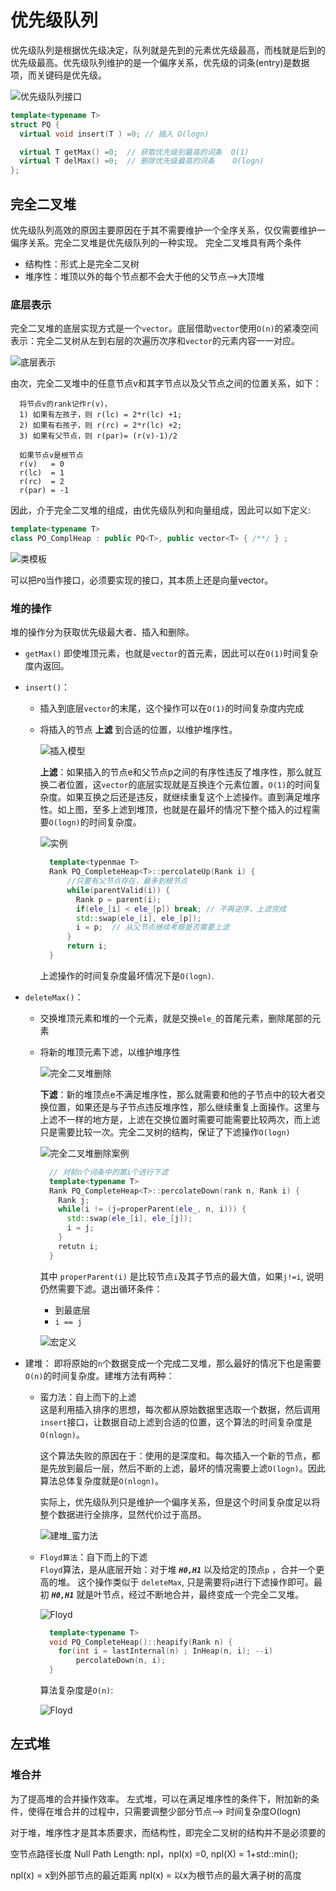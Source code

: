 # 优先级队列

优先级队列是根据优先级决定，队列就是先到的元素优先级最高，而栈就是后到的优先级最高。优先级队列维护的是一个偏序关系，优先级的词条(entry)是数据项，而关键码是优先级。

![优先级队列接口](./img/优先级队列接口.png)

```cpp
template<typename T> 
struct PQ {
  virtual void insert(T ) =0; // 插入 O(logn)

  virtual T getMax() =0;  // 获取优先级别最高的词条  O(1)
  virtual T delMax() =0;  // 删除优先级最高的词条    O(logn)
};
```
## 完全二叉堆
优先级队列高效的原因主要原因在于其不需要维护一个全序关系，仅仅需要维护一偏序关系。完全二叉堆是优先级队列的一种实现。 完全二叉堆具有两个条件
+ 结构性：形式上是完全二叉树
+ 堆序性：堆顶以外的每个节点都不会大于他的父节点-->大顶堆    

### 底层表示
完全二叉堆的底层实现方式是一个`vector`。底层借助`vector`使用`O(n)`的紧凑空间表示：完全二叉树从左到右层的次遍历次序和`vector`的元素内容一一对应。

![底层表示](img/完全二叉堆的底层表示.png)

由次，完全二叉堆中的任意节点v和其字节点以及父节点之间的位置关系，如下：
```
  将节点v的rank记作r(v)，
  1) 如果有左孩子，则 r(lc) = 2*r(lc) +1; 
  2) 如果有右孩子，则 r(rc) = 2*r(lc) +2; 
  3) 如果有父节点，则 r(par)= (r(v)-1)/2 

  如果节点v是根节点
  r(v)   = 0
  r(lc)  = 1
  r(rc)  = 2
  r(par) = -1
```
因此，介于完全二叉堆的组成，由优先级队列和向量组成，因此可以如下定义:
```cpp
template<typename T> 
class PO_ComplHeap : public PQ<T>, public vector<T> { /**/ } ;
```

![类模板](./img/完全二叉堆接口.png)

可以把`PQ`当作接口，必须要实现的接口，其本质上还是向量vector。

### 堆的操作
堆的操作分为获取优先级最大者、插入和删除。
+ `getMax()` 即使堆顶元素，也就是`vector`的首元素，因此可以在`O(1)`时间复杂度内返回。
+ `insert()`：
  + 插入到底层`vector`的末尾，这个操作可以在`O(1)`的时间复杂度内完成
  + 将插入的节点 **上滤** 到合适的位置，以维护堆序性。
  
      ![插入模型](img/完全二叉堆的插入.png)

      **上滤**：如果插入的节点e和父节点p之间的有序性违反了堆序性，那么就互换二者位置，这`vector`的底层实现就是互换连个元素位置，`O(1)`的时间复杂度。如果互换之后还是违反，就继续重复这个上滤操作。直到满足堆序性。如上图，至多上滤到堆顶，也就是在最坏的情况下整个插入的过程需要`O(logn)`的时间复杂度。

      ![实例](./img/完全二叉堆插入实例.png)

      ```cpp
        template<typenmae T> 
        Rank PQ_CompleteHeap<T>::percolateUp(Rank i) { 
            //只要有父节点存在，最多到根节点
            while(parentValid(i)) { 
              Rank p = parent(i);
              if(ele_[i] < ele_[p]) break; // 不再逆序，上滤完成
              std::swap(ele_[i], ele_[p]);
              i = p;  // 从父节点继续考察是否需要上滤
            }
            return i;
        }
      ```
    上滤操作的时间复杂度最坏情况下是`O(logn)`.
  
+ `deleteMax()`：
  + 交换堆顶元素和堆的一个元素，就是交换`ele_`的首尾元素，删除尾部的元素
  + 将新的堆顶元素下滤，以维护堆序性

    ![完全二叉堆删除](./img/完全二叉堆删除.png)

    **下滤**：新的堆顶点e不满足堆序性，那么就需要和他的子节点中的较大者交换位置，如果还是与子节点违反堆序性，那么继续重复上面操作。这里与上滤不一样的地方是，上滤在交换位置时需要可能需要比较两次，而上滤只是需要比较一次。完全二叉树的结构，保证了下滤操作`O(logn)`
    
    ![完全二叉堆删除案例](./img/完全二叉堆删除实例.png)
      ```cpp
        // 对前n个词条中的第i个进行下滤
        template<typename T> 
        Rank PQ_CompleteHeap<T>::percolateDown(rank n, Rank i) { 
          Rank j;
          while(i != (j=properParent(ele_, n, i))) { 
            std::swap(ele_[i], ele_[j]); 
            i = j; 
          }
          retutn i;
        } 
      ```
      其中 `properParent(i)` 是比较节点`i`及其子节点的最大值，如果`j!=i`, 说明仍然需要下滤。退出循环条件：
      + 到最底层
      + `i == j`

      ![宏定义](./img/完全二叉堆宏定义.png)

+ 建堆：
  即将原始的`n`个数据变成一个完成二叉堆，那么最好的情况下也是需要`O(n)`的时间复杂度。建堆方法有两种：
  + 蛮力法：自上而下的上滤   
    这是利用插入排序的思想，每次都从原始数据里选取一个数据，然后调用`insert`接口，让数据自动上滤到合适的位置，这个算法的时间复杂度是`O(nlogn)`。

    这个算法失败的原因在于：使用的是深度和。每次插入一个新的节点，都是先放到最后一层，然后不断的上滤，最坏的情况需要上滤`O(logn)`。因此算法总体复杂度就是`O(nlogn)`。
    
    实际上，优先级队列只是维护一个偏序关系，但是这个时间复杂度足以将整个数据进行全排序，显然代价过于高昂。

    ![建堆_蛮力法](./img/完全二叉堆_建堆_蛮力法.png)

  + `Floyd算法`：自下而上的下滤  
    `Floyd`算法，是从底层开始：对于堆 ***`H0,H1`*** 以及给定的顶点`p` ，合并一个更高的堆。 这个操作类似于 `deleteMax`, 只是需要将`p`进行下滤操作即可。最初 ***`H0,H1`*** 就是叶节点，经过不断地合并，最终变成一个完全二叉堆。

      ![Floyd](./img/完全二叉堆_建堆_Floyd.png)

    ```cpp
      template<typename T> 
      void PQ_CompleteHeap()::heapify(Rank n) { 
        for(int i = lastInternal(n) ; InHeap(n, i); --i) 
            percolateDown(n, i);
      }
    ```
    算法复杂度是`O(n)`:  

      ![Floyd](./img/完全二叉堆_建堆_Floyd_复杂度.png)


## 左式堆
### 堆合并
为了提高堆的合并操作效率。 左式堆，可以在满足堆序性的条件下，附加新的条件，使得在堆合并的过程中，只需要调整少部分节点--> 时间复杂度O(logn)

对于堆，堆序性才是其本质要求，而结构性，即完全二叉树的结构并不是必须要的

空节点路径长度 Null Path Length: npl，npl(x) =0, npl(X) = 1+std::min();

npl(x) = x到外部节点的最近距离
npl(x) = 以x为根节点的最大满子树的高度
